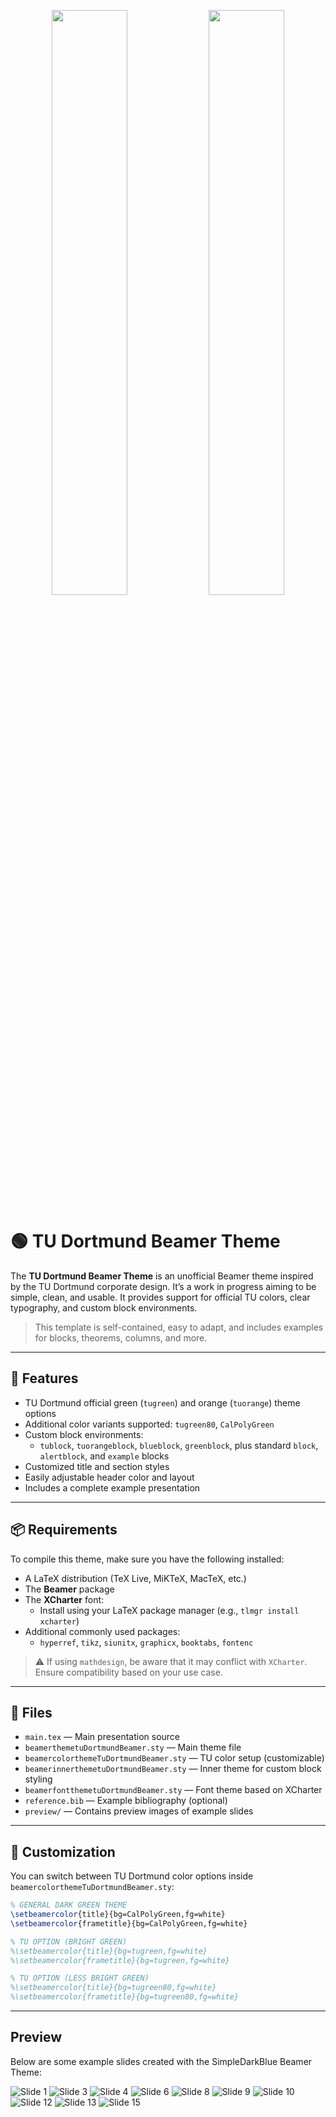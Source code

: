 <p align="center">
  <img src="preview/slide01.webp" width="49%" />
  <img src="preview/slide08.webp" width=49%" />
</p>

# 🟢 TU Dortmund Beamer Theme

The **TU Dortmund Beamer Theme** is an unofficial Beamer theme inspired by the TU Dortmund corporate design. It’s a work in progress aiming to be simple, clean, and usable. It provides support for official TU colors, clear typography, and custom block environments.

> This template is self-contained, easy to adapt, and includes examples for blocks, theorems, columns, and more.

---

## 🚀 Features

- TU Dortmund official green (`tugreen`) and orange (`tuorange`) theme options
- Additional color variants supported: `tugreen80`, `CalPolyGreen`
- Custom block environments:
  - `tublock`, `tuorangeblock`, `blueblock`, `greenblock`, plus standard `block`, `alertblock`, and `example` blocks
- Customized title and section styles
- Easily adjustable header color and layout
- Includes a complete example presentation

---

## 📦 Requirements

To compile this theme, make sure you have the following installed:

- A LaTeX distribution (TeX Live, MiKTeX, MacTeX, etc.)
- The **Beamer** package
- The **XCharter** font:
  - Install using your LaTeX package manager (e.g., `tlmgr install xcharter`)
- Additional commonly used packages:
  - `hyperref`, `tikz`, `siunitx`, `graphicx`, `booktabs`, `fontenc`

> ⚠️ If using `mathdesign`, be aware that it may conflict with `XCharter`. Ensure compatibility based on your use case.

---

## 📁 Files

- `main.tex` — Main presentation source
- `beamerthemetuDortmundBeamer.sty` — Main theme file
- `beamercolorthemeTuDortmundBeamer.sty` — TU color setup (customizable)
- `beamerinnerthemetuDortmundBeamer.sty` — Inner theme for custom block styling
- `beamerfontthemetuDortmundBeamer.sty` — Font theme based on XCharter
- `reference.bib` — Example bibliography (optional)
- `preview/` — Contains preview images of example slides

---

## 🎨 Customization

You can switch between TU Dortmund color options inside `beamercolorthemeTuDortmundBeamer.sty`:

```latex
% GENERAL DARK GREEN THEME
\setbeamercolor{title}{bg=CalPolyGreen,fg=white}
\setbeamercolor{frametitle}{bg=CalPolyGreen,fg=white}

% TU OPTION (BRIGHT GREEN)
%\setbeamercolor{title}{bg=tugreen,fg=white}
%\setbeamercolor{frametitle}{bg=tugreen,fg=white}

% TU OPTION (LESS BRIGHT GREEN)
%\setbeamercolor{title}{bg=tugreen80,fg=white}
%\setbeamercolor{frametitle}{bg=tugreen80,fg=white}
```
---

## Preview

Below are some example slides created with the SimpleDarkBlue Beamer Theme:

![Slide 1](preview/slide01.webp)
![Slide 3](preview/slide03.webp)
![Slide 4](preview/slide04.webp)
![Slide 6](preview/slide06.webp)
![Slide 8](preview/slide08.webp)
![Slide 9](preview/slide09.webp)
![Slide 10](preview/slide10.webp)
![Slide 12](preview/slide12.webp)
![Slide 13](preview/slide13.webp)
![Slide 15](preview/slide15.webp)


